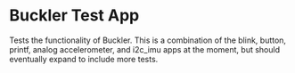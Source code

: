 Buckler Test App
================

Tests the functionality of Buckler. This is a combination of the blink, button,
printf, analog accelerometer, and i2c_imu apps at the moment, but should
eventually expand to include more tests.

